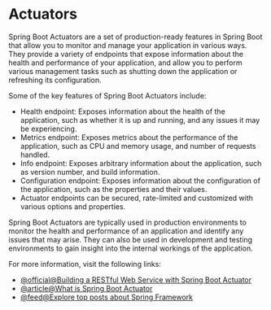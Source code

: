 # Actuators

Spring Boot Actuators are a set of production-ready features in Spring Boot that allow you to monitor and manage your application in various ways. They provide a variety of endpoints that expose information about the health and performance of your application, and allow you to perform various management tasks such as shutting down the application or refreshing its configuration.

Some of the key features of Spring Boot Actuators include:

- Health endpoint: Exposes information about the health of the application, such as whether it is up and running, and any issues it may be experiencing.
- Metrics endpoint: Exposes metrics about the performance of the application, such as CPU and memory usage, and number of requests handled.
- Info endpoint: Exposes arbitrary information about the application, such as version number, and build information.
- Configuration endpoint: Exposes information about the configuration of the application, such as the properties and their values.
- Actuator endpoints can be secured, rate-limited and customized with various options and properties.

Spring Boot Actuators are typically used in production environments to monitor the health and performance of an application and identify any issues that may arise. They can also be used in development and testing environments to gain insight into the internal workings of the application.

For more information, visit the following links:

- [@official@Building a RESTful Web Service with Spring Boot Actuator](https://spring.io/guides/gs/actuator-service/)
- [@article@What is Spring Boot Actuator](https://www.baeldung.com/spring-boot-actuators)
- [@feed@Explore top posts about Spring Framework](https://app.daily.dev/tags/spring?ref=roadmapsh)

